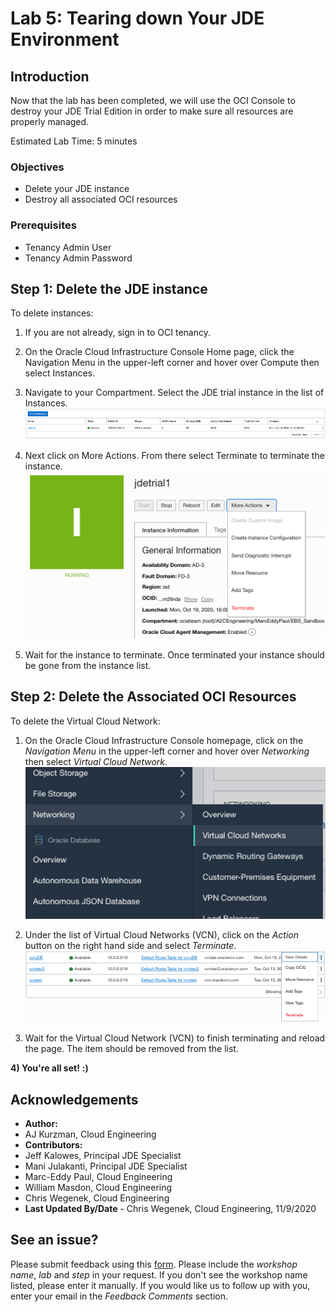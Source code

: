 # Lab 5: Tearing down Your JDE Environment

## Introduction
Now that the lab has been completed, we will use the OCI Console to destroy your JDE Trial Edition in order to make sure all resources are properly managed. 

Estimated Lab Time: 5 minutes


### Objectives
* Delete your JDE instance
* Destroy all associated OCI resources

### Prerequisites
* Tenancy Admin User
* Tenancy Admin Password

## **Step 1:** Delete the JDE instance

To delete instances:

1) If you are not already, sign in to OCI tenancy.


2) On the Oracle Cloud Infrastructure Console Home page, click the Navigation Menu   in the upper-left corner and hover over Compute then select Instances.


3) Navigate to your Compartment. Select the JDE trial instance in the list of Instances.
    ![](./images/delete.png " ")

4) Next click on More Actions. From there select Terminate to terminate the instance.
    ![](./images/delete2.png " ")

5) Wait for the instance to terminate. Once terminated your instance should be gone from the instance list.

## **Step 2:** Delete the Associated OCI Resources

To delete the Virtual Cloud Network:

1) On the Oracle Cloud Infrastructure Console homepage, click on the *Navigation Menu*   in the upper-left corner and hover over *Networking* then select *Virtual Cloud Network*.
    ![](./images/VCNdelete1.png " ")

2) Under the list of Virtual Cloud Networks (VCN), click on the *Action* button on the right hand side and select *Terminate*.
    ![](./images/VCNdelete2.png " ")

3) Wait for the Virtual Cloud Network (VCN) to finish terminating and reload the page. The item should be removed from the list. 

**4) You're all set!**
    **:)**

## Acknowledgements
* **Author:** 
* AJ Kurzman, Cloud Engineering
* **Contributors:**
* Jeff Kalowes, Principal JDE Specialist
* Mani Julakanti, Principal JDE Specialist
* Marc-Eddy Paul, Cloud Engineering
* William Masdon, Cloud Engineering
* Chris Wegenek, Cloud Engineering 
* **Last Updated By/Date** - Chris Wegenek, Cloud Engineering, 11/9/2020


## See an issue?
Please submit feedback using this [form](https://apexapps.oracle.com/pls/apex/f?p=133:1:::::P1_FEEDBACK:1). Please include the *workshop name*, *lab* and *step* in your request.  If you don't see the workshop name listed, please enter it manually. If you would like us to follow up with you, enter your email in the *Feedback Comments* section.